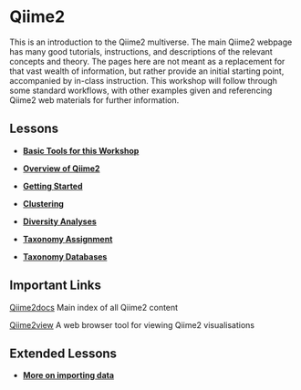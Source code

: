 # Qiime2

This is an introduction to the Qiime2 multiverse. The main Qiime2 webpage has many good tutorials, instructions, and descriptions of the relevant concepts and theory. The pages here are not meant as a replacement for that vast wealth of information, but rather provide an initial starting point, accompanied by in-class instruction. This workshop will follow through some standard workflows, with other examples given and referencing Qiime2 web materials for further information.


## Lessons

* [**Basic Tools for this Workshop**](Metabarcoding_Basics.md)

* [**Overview of Qiime2**](overview.md)

* [**Getting Started**](chapters/getting_started.md)

* [**Clustering**](chapters/denoising_and_clustering.md)

* [**Diversity Analyses**](chapters/diversity_analyses.md)

* [**Taxonomy Assignment**](chapters/taxonomy_classification.md)

* [**Taxonomy Databases**]()


## Important Links

[Qiime2docs](https://docs.qiime2.org/2019.10/) Main index of all Qiime2 content

[Qiime2view](https://view.qiime2.org/) A web browser tool for viewing Qiime2 visualisations


## Extended Lessons

* [**More on importing data**](chapters/importing_otus_from_other_programs)




